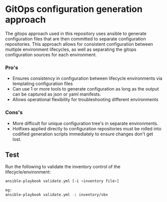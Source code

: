 # GitOps configuration generation approach

The gitops approach used in this repository uses ansible to generate configuration files that are then committed to separate configuration repositories.  This approach allows for consistent configuration between multiple environment lifecycles, as well as separating the gitops configuration sources for each environment.

### Pro's

- Ensures consistency in configuration between lifecycle environments via templating configuration files
- Can use 1 or more tools to generate configuration as long as the output can be captured as json or yaml manifests.
- Allows operational flexibility for troubleshooting different environments

### Cons's

- More difficult for unique configuration tree's in separate environments.
- Hotfixes applied directly to configuration repositories must be rolled into codified generation scripts immediately to ensure changes don't get lost.

## Test

Run the following to validate the inventory control of the lifecycle/environment:

``` bash
ansible-playbook validate.yml [-i <inventory file>]

eg:
ansible-playbook validate.yml -i inventory/sbx
```
